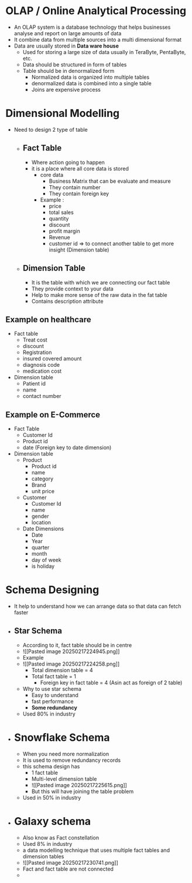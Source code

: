 # OLAP  / Online Analytical Processing
- An OLAP system is a database technology that helps businesses analyse and report on large amounts of data
- It combine data from multiple sources into a multi dimensional format
- Data are usually stored in **Data ware house**
	- Used for storing a large size of data usually in TeraByte, PentaByte, etc.
	- Data should be structured in form of tables
	- Table should be in denormalized form
		- Normalized data is organized into multiple tables 
		- denormalized data is combined into a single table
		- Joins are expensive process
# Dimensional Modelling ##
- Need to design 2 type of table
	- ## Fact Table
		- Where action going to happen
		- it is a place where all core data is stored
			- core data 
				- Business Matrix that can be evaluate and measure
				- They contain number
				- They contain foreign key 
			- Example :
				- price 
				- total sales
				- quantity
				- discount
				- profit margin
				- Revenue
				- customer id => to connect another table to get more insight (Dimension table)
	 - ## Dimension Table ##
		 - It is the table with which we are connecting our fact table
		 - They provide context to your data
		 - Help to make more sense of the raw data in the fat table
		 - Contains description attribute
## Example on healthcare
- Fact table
	- Treat cost
	- discount
	- Registration
	- insured covered amount
	- diagnosis code
	- medication cost
- Dimension table
	- Patient id
	- name
	- contact number
## Example on E-Commerce
- Fact Table
	- Customer Id
	- Product id
	- date (Foreign key to date dimension)
- Dimension table
	- Product
		- Product id
		- name
		- category
		- Brand
		- unit price
	- Customer
		- Customer Id
		- name
		- gender
		- location
	- Date Dimensions 
		- Date 
		- Year
		- quarter
		- month
		- day of week
		- is holiday

# Schema Designing
- It help to understand how we can arrange data so that data can fetch faster
- ## Star Schema
	- According to it, fact table should be in centre
	- ![[Pasted image 20250217224945.png]]
	- Example
	- ![[Pasted image 20250217224258.png]]
		- Total dimension table = 4
		- Total fact table = 1
			- Foreign key in fact table = 4 (Asin act as foreign of 2 table)
	- Why to use star schema
		- Easy to understand
		- fast performance
		- **Some redundancy**
	- Used 80% in industry
- # Snowflake Schema
	- When you need more normalization
	- It is used to remove redundancy records
	- this schema design has
		- 1 fact table
		- Multi-level dimension table
		- ![[Pasted image 20250217225615.png]]
		- But this will have joining the table problem 
	- Used in 50% in industry
- # Galaxy schema
	- Also know as Fact constellation
	- Used 8% in industry
	- a data modelling technique that uses multiple fact tables and dimension tables
	- ![[Pasted image 20250217230741.png]]
	- Fact and fact table are not connected
	- 